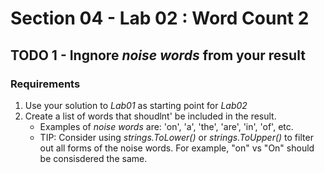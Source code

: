 # Section 04 - Lab 02 : Word Count 2

## TODO 1 - Ingnore _noise words_ from your result

### Requirements

1. Use your solution to *Lab01* as starting point for *Lab02*
2. Create a list of words that shoudlnt' be included in the result.
    - Examples of _noise words_ are: 'on', 'a', 'the', 'are', 'in', 'of', etc.
    - TIP: Consider using *strings.ToLower()* or *strings.ToUpper()* to 
    filter out all forms of the noise words. For example, "on" vs "On" should be consisdered the same.

